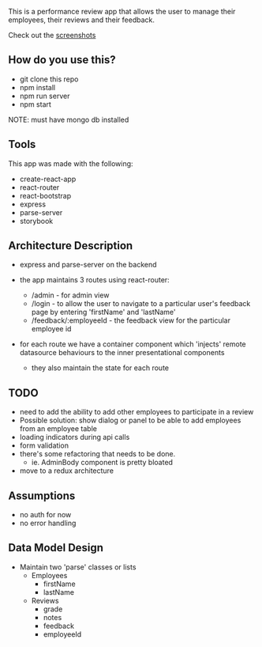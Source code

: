 This is a performance review app that allows the user to manage their employees, their reviews and their feedback.

Check out the [screenshots](https://github.com/paulsalinas/PerformanceReview/tree/master/readme_images)

## How do you use this?
* git clone this repo
* npm install
* npm run server
* npm start

NOTE: must have mongo db installed

## Tools
This app was made with the following:
* create-react-app
* react-router
* react-bootstrap
* express
* parse-server
* storybook

## Architecture Description
* express and parse-server on the backend

* the app maintains 3 routes using react-router:
  * /admin - for admin view
  * /login - to allow the user to navigate to a particular user's feedback page by entering 'firstName' and 'lastName'
  * /feedback/:employeeId - the feedback view for the particular employee id

* for each route we have a container component which 'injects' remote datasource behaviours to the inner presentational components
  * they also maintain the state for each route

## TODO
*  need to add the ability to add other employees to participate in a review
  * Possible solution: show dialog or panel to be able to add employees from an employee table
* loading indicators during api calls
* form validation
* there's some refactoring that needs to be done.
  * ie. AdminBody component is pretty bloated
* move to a redux architecture

## Assumptions
* no auth for now
* no error handling

## Data Model Design
* Maintain two 'parse' classes or lists
  * Employees
    * firstName
    * lastName
  * Reviews
    * grade
    * notes
    * feedback
    * employeeId
